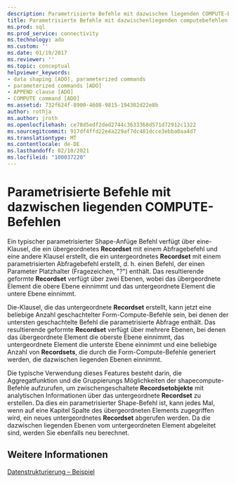 ```yaml
---
description: Parametrisierte Befehle mit dazwischen liegenden COMPUTE-Befehlen
title: Parametrisierte Befehle mit dazwischenliegenden computebefehlen | Microsoft-Dokumentation
ms.prod: sql
ms.prod_service: connectivity
ms.technology: ado
ms.custom: ''
ms.date: 01/19/2017
ms.reviewer: ''
ms.topic: conceptual
helpviewer_keywords:
- data shaping [ADO], parameterized commands
- parameterized commands [ADO]
- APPEND clause [ADO]
- COMPUTE command [ADO]
ms.assetid: 732f624f-8900-4608-9815-194302d22e8b
author: rothja
ms.author: jroth
ms.openlocfilehash: ce78d5edf2ded2744c3633368d571d72912c1322
ms.sourcegitcommit: 917df4ffd22e4a229af7dc481dcce3ebba0aa4d7
ms.translationtype: MT
ms.contentlocale: de-DE
ms.lasthandoff: 02/10/2021
ms.locfileid: "100037220"
---
```

# <a name="parameterized-commands-with-intervening-compute-commands"></a>Parametrisierte Befehle mit dazwischen liegenden COMPUTE-Befehlen
Ein typischer parametrisierter Shape-Anfüge Befehl verfügt über eine-Klausel, die ein übergeordnetes **Recordset** mit einem Abfragebefehl und eine andere Klausel erstellt, die ein untergeordnetes **Recordset** mit einem parametrisierten Abfragebefehl erstellt, d. h. einen Befehl, der einen Parameter Platzhalter (Fragezeichen, "?") enthält. Das resultierende geformte **Recordset** verfügt über zwei Ebenen, wobei das übergeordnete Element die obere Ebene einnimmt und das untergeordnete Element die untere Ebene einnimmt.  
  
 Die-Klausel, die das untergeordnete **Recordset** erstellt, kann jetzt eine beliebige Anzahl geschachtelter Form-Compute-Befehle sein, bei denen der untersten geschachtelte Befehl die parametrisierte Abfrage enthält. Das resultierende geformte **Recordset** verfügt über mehrere Ebenen, bei denen das übergeordnete Element die oberste Ebene einnimmt, das untergeordnete Element die unterste Ebene einnimmt und eine beliebige Anzahl von **Recordsets**, die durch die Form-Compute-Befehle generiert werden, die dazwischen liegenden Ebenen einnimmt.  
  
 Die typische Verwendung dieses Features besteht darin, die Aggregatfunktion und die Gruppierungs Möglichkeiten der shapecompute-Befehle aufzurufen, um zwischengeschaltete **Recordsetobjekte** mit analytischen Informationen über das untergeordnete **Recordset** zu erstellen. Da dies ein parametrisierter Shape-Befehl ist, kann jedes Mal, wenn auf eine Kapitel Spalte des übergeordneten Elements zugegriffen wird, ein neues untergeordnetes **Recordset** abgerufen werden. Da die dazwischen liegenden Ebenen vom untergeordneten Element abgeleitet sind, werden Sie ebenfalls neu berechnet.  
  
## <a name="see-also"></a>Weitere Informationen  
 [Datenstrukturierung – Beispiel](../../../ado/guide/data/data-shaping-example.md)
